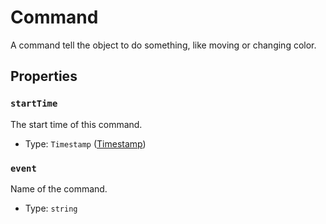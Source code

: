 # Command <Badge type="info" text="abstract" />

A command tell the object to do something, like moving or changing color.

## Properties

### `startTime`

The start time of this command.

- Type: `Timestamp` ([Timestamp](./timestamp.md))

### `event`

Name of the command.

- Type: `string`
